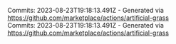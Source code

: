 Commits: 2023-08-23T19:18:13.491Z - Generated via https://github.com/marketplace/actions/artificial-grass
<br>
Commits: 2023-08-23T19:18:13.491Z - Generated via https://github.com/marketplace/actions/artificial-grass
<br>
